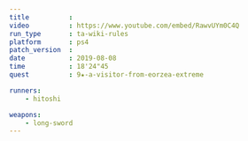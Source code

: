 ```yaml
---
title          :
video          : https://www.youtube.com/embed/RawvUYm0C4Q
run_type       : ta-wiki-rules
platform       : ps4
patch_version  : 
date           : 2019-08-08
time           : 18'24"45
quest          : 9★-a-visitor-from-eorzea-extreme

runners:
    - hitoshi

weapons:
    - long-sword
---
```

